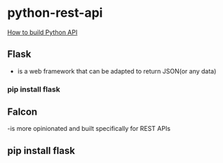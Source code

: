 # python-rest-api
[How to build Python API](https://blog.stoplight.io/python-rest-api)

## Flask 
- is a web framework that can be adapted to return JSON(or any data)
### pip install flask

## Falcon 
-is more opinionated and built specifically for REST APIs
## pip install flask

